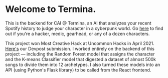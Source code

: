 # Welcome to Termina.

This is the backend for CAI @ Termina, an AI that analyzes your recent Spotify history to judge your character in a cyberpunk world. Go 
[here](https://cai.edwinrheindt.repl.co/) to find out if you're a hacker, medic, gearhead, or any of a dozen characters.

This project won Most Creative Hack at Uncommon Hacks in April 2021. [Here's](https://devpost.com/software/cai-an-artificial-intelligence) our Devpost
submission. I worked entirely on the backend of this project — including the Random Forest model that assigns the character and the K-means Classifier 
model that digested a dataset of almost 500k songs to divide them into 12 archetypes. I also turned these models into an API (using Python's Flask library)
to be called from the React frontend.
